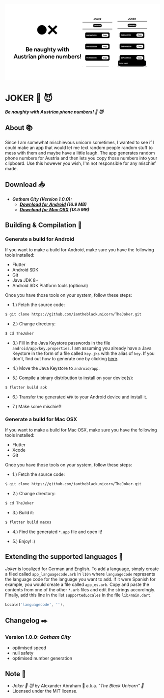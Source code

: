 <p align="center">
 <img src="assets/images/banner.png"/>
</p>

# JOKER :clown_face: :smiling_imp:

***Be naughty with Austrian phone numbers! :clown_face: :smiling_imp:***

## About :books:

Since I am somewhat mischievous unicorn sometimes, I wanted to see if I could make an app
that would let me text random people random stuff to mess with them and maybe have a little laugh.
The app generates random phone numbers for Austria and then lets you copy those numbers into your
clipboard.
Use this however you wish, I'm not responsible for any mischief made.

## Download :inbox_tray:

- ***Gotham City (Version 1.0.0):***
  - ***[Download for Android](https://github.com/iamtheblackunicorn/TheJoker/releases/download/v.1.0.0/TheJoker-v1.0.0-GothamCity-Release.apk) (16.9 MB)***
  - ***[Download for Mac OSX](https://github.com/iamtheblackunicorn/TheJoker/releases/download/v.1.0.0/TheJoker-v1.0.0-GothamCity-Release.apk) (13.5 MB)***

## Building & Compilation :hammer:

### Generate a build for Android

If you want to make a build for Android, make sure you have the following tools installed:

- Flutter
- Android SDK
- Git
- Java JDK 8+
- Android SDK Platform tools (optional)

Once you have those tools on your system, follow these steps:

- 1.) Fetch the source code:

```bash
$ git clone https://github.com/iamtheblackunicorn/TheJoker.git
```

- 2.) Change directory:

```bash
$ cd TheJoker
```

- 3.) Fill in the Java Keystore passwords in the file `android/app/key.properties`. I am assuming you already have a Java Keystore in the form of a file called `key.jks` with the alias of `key`. If you don't, find out how to generate one by clicking [here](https://developer.android.com/studio/publish/app-signing#generate-key).

- 4.) Move the Java Keystore to `android/app`.

- 5.) Compile a binary distribution to install on your device(s):

```bash
$ flutter build apk
```

- 6.) Transfer the generated `APK` to your Android device and install it.

- 7.) Make some mischief!

### Generate a build for Mac OSX

If you want to make a build for Mac OSX, make sure you have the following tools installed:

- Flutter
- Xcode
- Git

Once you have those tools on your system, follow these steps:

- 1.) Fetch the source code:

```bash
$ git clone https://github.com/iamtheblackunicorn/TheJoker.git
```

- 2.) Change directory:

```bash
$ cd TheJoker
```

- 3.) Build it:

```bash
$ flutter build macos
```

- 4.) Find the generated `*.app` file and open it!

- 5.) Enjoy! :)

## Extending the supported languages :book:

*Joker* is localized for German and English. To add a language, simply create a filed called `app_languagecode.arb` in `l10n` where `languagecode` represents the language code for the language you want to add. If it were Spanish for example, you would create a file called `app_es.arb`.
Copy and paste the contents from one of the other `*.arb` files and edit the strings accordingly.
Finally, add this line in the list `supportedLocales` in the file `lib/main.dart`.

```dart
Locale('languagecode', ''),
```

## Changelog :black_nib:

### Version 1.0.0: ***Gotham City***

- optimised speed
- null safety
- optimised number generation

## Note :scroll:

- *Joker :clown_face: :smiling_imp:* by Alexander Abraham :black_heart: a.k.a. *"The Black Unicorn" :unicorn:*
- Licensed under the MIT license.
